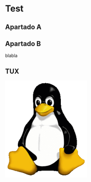 # Test

## Apartado A

<html>
  <head>
  </head>
</html>

## Apartado B

blabla

## TUX

!["Imagen del pingüino de Ubuntu"](/Tux.png)

